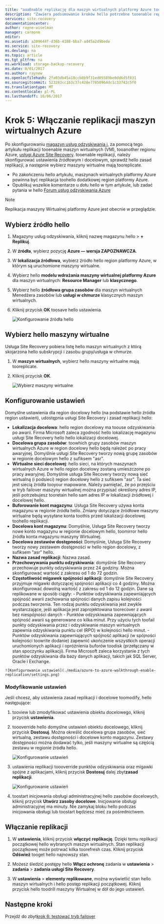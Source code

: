 ```yaml
---
title: "aaaEnable replikację dla maszyn wirtualnych platformy Azure tooanother region platformy Azure z usługą Azure Site Recovery | Dokumentacja firmy Microsoft"
description: "Zawiera podsumowanie kroków hello potrzebne tooenable replikacji tooanother region platformy Azure dla maszyn wirtualnych platformy Azure przy użyciu usługi Azure Site Recovery hello"
services: site-recovery
documentationcenter: 
author: rayne-wiselman
manager: carmonm
editor: 
ms.assetid: a309644f-d36b-4188-bba7-ad45a2d9bede
ms.service: site-recovery
ms.devlang: na
ms.topic: article
ms.tgt_pltfrm: na
ms.workload: storage-backup-recovery
ms.date: 8/01/2017
ms.author: raynew
ms.openlocfilehash: 2fa03db45a18ccb8b9f31ed05589be0dd6d5f031
ms.sourcegitcommit: 523283cc1b3c37c428e77850964dc1c33742c5f0
ms.translationtype: MT
ms.contentlocale: pl-PL
ms.lasthandoff: 10/06/2017
---
```

# <a name="step-5-enable-replication-for-azure-vms"></a>Krok 5: Włączanie replikacji maszyn wirtualnych Azure


Po skonfigurowaniu [magazyn usług odzyskiwania i](azure-to-azure-walkthrough-vault.md), za pomocą tego artykułu replikacji tooenable maszyn wirtualnych (VM), tooanother regionu Azure, [usługi Azure Site Recovery](site-recovery-overview.md). tooenable replikacji, należy skonfigurować ustawienia źródłowym i docelowym, sprawdź hello zasad replikacji, a następnie wybierz maszyny wirtualne mają tooreplicate.

- Po zakończeniu hello artykułu, maszynach wirtualnych platformy Azure powinna być replikacja toohello dodatkowej region platformy Azure.
- Opublikuj wszelkie komentarze u dołu hello w tym artykule, lub zadać pytania w hello [Forum usług odzyskiwania Azure](https://social.msdn.microsoft.com/forums/azure/home?forum=hypervrecovmgr)

>[!NOTE]
>
> Replikacja maszyny Wirtualnej platformy Azure jest obecnie w przeglądzie.


## <a name="select-hello-source"></a>Wybierz źródło hello 

1. Magazyny usług odzyskiwania, kliknij nazwę magazynu hello > **+ Replikuj**.
2. W **źródła**, wybierz pozycję **Azure — wersja ZAPOZNAWCZA**.
2. W **lokalizacja źródłowa**, wybierz źródło hello region platformy Azure, w którym są uruchomione maszyny wirtualne.
3. Wybierz hello **modelu wdrażania maszyny wirtualnej platformy Azure** dla maszyn wirtualnych: **Resource Manager** lub **klasycznego**.
4. Wybierz hello **źródłowa grupa zasobów** dla maszyn wirtualnych Menedżera zasobów lub **usługi w chmurze** klasycznych maszyn wirtualnych.
5. Kliknij przycisk **OK** toosave hello ustawienia.

    ![Konfigurowanie źródła hello](./media/azure-to-azure-walkthrough-enable-replication/source.png)

## <a name="select-hello-vms"></a>Wybierz hello maszyny wirtualne

Usługa Site Recovery pobiera listę hello maszyn wirtualnych z którą skojarzona hello subskrypcji i zasobu grupy/usługa w chmurze.

1. W **maszyn wirtualnych**, wybierz hello maszyny wirtualne mają tooreplicate.
2. Kliknij przycisk **OK**.

    ![Wybierz maszyny wirtualne](./media/azure-to-azure-walkthrough-enable-replication/vms.png)


## <a name="configure-settings"></a>Konfigurowanie ustawień

Domyślne ustawienia dla region docelowy hello (na podstawie hello źródła region ustawień), udostępnia usługi Site Recovery i zasad replikacji hello:

   - **Lokalizacja docelowa**: hello region docelowy ma toouse odzyskiwania po awarii. Firma Microsoft zaleca zgodność hello lokalizację magazynu usługi Site Recovery hello hello lokalizacji docelowej.
   - **Docelowa grupa zasobów**: toowhich grupy zasobów maszyn wirtualnych Azure w region docelowy hello będą należeć po pracy awaryjnej. Domyślnie usługi Site Recovery tworzy nową grupę zasobów w regionie docelowym hello z sufiksem "asr". 
   - **Wirtualne sieci docelowej**: hello sieci, na których maszynach wirtualnych Azure w hello region docelowy zostaną umieszczone po pracy awaryjnej. Domyślnie usługa Site Recovery tworzy nową sieć wirtualną (i podsieci) region docelowy hello z sufiksem "asr". Ta sieć jest siecią źródła tooyour mapowane. Należy pamiętać, że po przejściu w tryb failover maszyny wirtualnej można przypisać określony adres IP, jeśli potrzebujesz tooretain hello sam adres IP w lokalizacji źródłowej i docelowej hello. 
   - **Buforowanie kont magazynu**: Usługa Site Recovery używa konta magazynu w regionie źródła hello. Zmiany dotyczące źródłowe maszyny wirtualne będą wysyłane konta toothis przed lokalizacji docelowej toohello replikacji. 
   - **Docelowa kont magazynu**: Domyślnie, Usługa Site Recovery tworzy nowe konto magazynu w regionie docelowym hello, toomirror hello źródła konta magazynu maszyny Wirtualnej.
   -  **Docelowa zestawów dostępności**: Domyślnie, Usługa Site Recovery tworzy nowy zestawem dostępności w hello region docelowy, z sufiksem "asr" hello. 
   - **Nazwa zasad replikacji**: Nazwa zasad.
   - **Przechowywania punktu odzyskiwania**: domyślnie Site Recovery przechowuje punkty odzyskiwania przez 24 godziny. Można skonfigurować wartość z zakresu od 1 do 72 godzin.
   - **Częstotliwość migawek spójności aplikacji**: domyślnie Site Recovery przyjmuje migawki dotyczącej spójności aplikacji co 4 godziny. Można skonfigurować dowolną wartość z zakresu od 1 do 12 godzin. Dane są replikowane w sposób ciągły:
    - Punktów odzyskiwania zapewniających spójność awarii zachowania spójności danych zapisu kolejności podczas tworzenia. Ten rodzaj punktu odzyskiwania jest zwykle wystarczające, jeśli aplikacja jest zaprojektowana toorecover z awarii bez niespójności danych
    - Punktów odzyskiwania zapewniających spójność awarii są generowane co kilka minut. Przy użyciu tych toofail punkty odzyskiwania przez i odzyskiwanie maszyn wirtualnych zapewnia odzyskiwania punktu cel (RPO) w kolejności hello minut.
    - Punktów odzyskiwania zapewniających spójność aplikacji (w spójności kolejności toowrite dodanie) zapewnić ukończenie wszystkich operacji uruchomionych aplikacji i opróżnienia buforów toodisk (przełączany w stan spoczynku aplikacji). Firma Microsoft zaleca korzystanie z tych punktów odzyskiwania dla bazy danych aplikacji, takich jak SQL Server, Oracle i Exchange.
        
    ![Konfigurowanie ustawień](./media/azure-to-azure-walkthrough-enable-replication/settings.png)


### <a name="modify-settings"></a>Modyfikowanie ustawień

Jeśli chcesz, aby ustawienia zasad replikacji i docelowe toomodify, hello następujące:

1. tooview lub zmodyfikować ustawienia obiektu docelowego, kliknij przycisk **ustawienia**.
2. toooverride hello domyślne ustawień obiektu docelowego, kliknij przycisk **Dostosuj**. Można określić docelowa grupa zasobów, sieć wirtualną, zestawu dostępności i docelowe konto magazynu. Zestawy dostępności można dodawać tylko, jeśli maszyny wirtualne są częścią zestawu w regionie źródła hello.

    ![Konfigurowanie ustawień](./media/azure-to-azure-walkthrough-enable-replication/customize-target.png)

3. ustawienia replikacji toooverride punktów odzyskiwania oraz migawki spójne z aplikacjami, kliknij przycisk **Dostosuj** dalej zbyt**zasad replikacji**.
 
    ![Konfigurowanie ustawień](./media/azure-to-azure-walkthrough-enable-replication/customize-policy.png)

4. toostart inicjowania obsługi administracyjnej hello zasobów docelowych, kliknij przycisk **Utwórz zasoby docelowe**. Inicjowanie obsługi administracyjnej ma minuty. Nie zamykaj bloku hello podczas inicjowania obsługi lub toostart będziesz mieć za pośrednictwem.




## <a name="enable-replication"></a>Włączanie replikacji

1. W **ustawienia**, kliknij przycisk **włączyć replikację**. Dzięki temu replikacji początkowej hello wybranych maszyn wirtualnych. Stan replikacji początkowej może potrwać kilka toorefresh czas. Kliknij przycisk **Odśwież** tooget hello najnowszy stan.

2. Możesz śledzić postępy hello **Włącz ochronę** zadania w **ustawienia** > **zadania** > **zadania usługi Site Recovery**.

3. W **ustawienia** > **elementy replikowane**, można wyświetlić stan hello maszyn wirtualnych i hello postęp replikacji początkowej. Kliknij przycisk hello toodrill maszyny Wirtualnej w dół do jego ustawień.



## <a name="next-steps"></a>Następne kroki

Przejdź do zbyt[krok 6: testować tryb failover](azure-to-azure-walkthrough-test-failover.md)
